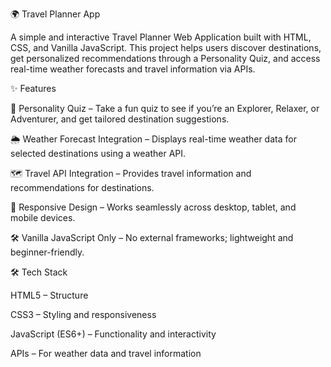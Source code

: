 🌍 Travel Planner App

A simple and interactive Travel Planner Web Application built with HTML, CSS, and Vanilla JavaScript.
This project helps users discover destinations, get personalized recommendations through a Personality Quiz, and access real-time weather forecasts and travel information via APIs.

✨ Features

🧩 Personality Quiz – Take a fun quiz to see if you’re an Explorer, Relaxer, or Adventurer, and get tailored destination suggestions.

🌦 Weather Forecast Integration – Displays real-time weather data for selected destinations using a weather API.

🗺 Travel API Integration – Provides travel information and recommendations for destinations.

🎨 Responsive Design – Works seamlessly across desktop, tablet, and mobile devices.

🛠 Vanilla JavaScript Only – No external frameworks; lightweight and beginner-friendly.

🛠️ Tech Stack

HTML5 – Structure

CSS3 – Styling and responsiveness

JavaScript (ES6+) – Functionality and interactivity

APIs – For weather data and travel information
